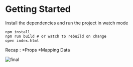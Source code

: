 # Getting Started
Install the dependencies and run the project in watch mode
```
npm install
npm run build # or watch to rebuild on change
open index.html
```
Recap :
*Props
*Mapping Data

![final](https://github.com/user-attachments/assets/48bc4074-db2c-428e-b35f-75088e8dd1f6)





